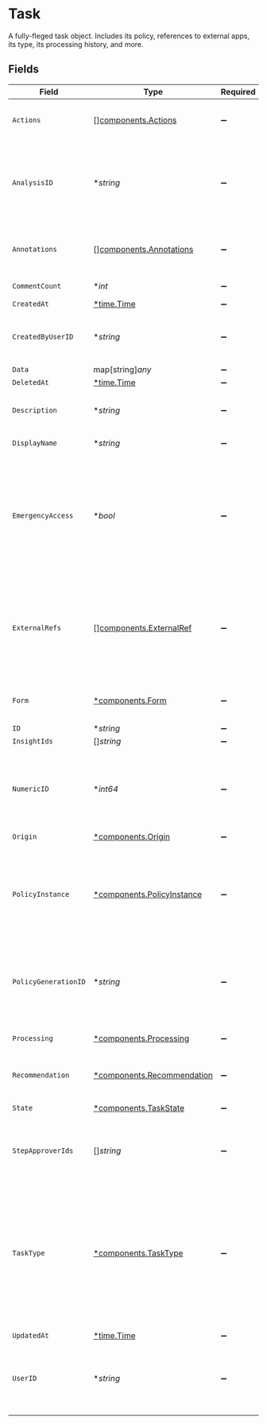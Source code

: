 # Task

A fully-fleged task object. Includes its policy, references to external apps, its type, its processing history, and more.


## Fields

| Field                                                                                                                                                                                                                                              | Type                                                                                                                                                                                                                                               | Required                                                                                                                                                                                                                                           | Description                                                                                                                                                                                                                                        |
| -------------------------------------------------------------------------------------------------------------------------------------------------------------------------------------------------------------------------------------------------- | -------------------------------------------------------------------------------------------------------------------------------------------------------------------------------------------------------------------------------------------------- | -------------------------------------------------------------------------------------------------------------------------------------------------------------------------------------------------------------------------------------------------- | -------------------------------------------------------------------------------------------------------------------------------------------------------------------------------------------------------------------------------------------------- |
| `Actions`                                                                                                                                                                                                                                          | [][components.Actions](../../models/components/actions.md)                                                                                                                                                                                         | :heavy_minus_sign:                                                                                                                                                                                                                                 | The actions that can be performed on the task by the current user.                                                                                                                                                                                 |
| `AnalysisID`                                                                                                                                                                                                                                       | **string*                                                                                                                                                                                                                                          | :heavy_minus_sign:                                                                                                                                                                                                                                 | The ID of the analysis object associated with this task created by an analysis workflow if the analysis feature is enabled for your tenant.                                                                                                        |
| `Annotations`                                                                                                                                                                                                                                      | [][components.Annotations](../../models/components/annotations.md)                                                                                                                                                                                 | :heavy_minus_sign:                                                                                                                                                                                                                                 | An array of `google.protobuf.Any` annotations with various base64-encoded data.                                                                                                                                                                    |
| `CommentCount`                                                                                                                                                                                                                                     | **int*                                                                                                                                                                                                                                             | :heavy_minus_sign:                                                                                                                                                                                                                                 | The count of comments.                                                                                                                                                                                                                             |
| `CreatedAt`                                                                                                                                                                                                                                        | [*time.Time](https://pkg.go.dev/time#Time)                                                                                                                                                                                                         | :heavy_minus_sign:                                                                                                                                                                                                                                 | N/A                                                                                                                                                                                                                                                |
| `CreatedByUserID`                                                                                                                                                                                                                                  | **string*                                                                                                                                                                                                                                          | :heavy_minus_sign:                                                                                                                                                                                                                                 | The ID of the user that is the creator of this task. This may not always match the userId field.                                                                                                                                                   |
| `Data`                                                                                                                                                                                                                                             | map[string]*any*                                                                                                                                                                                                                                   | :heavy_minus_sign:                                                                                                                                                                                                                                 | N/A                                                                                                                                                                                                                                                |
| `DeletedAt`                                                                                                                                                                                                                                        | [*time.Time](https://pkg.go.dev/time#Time)                                                                                                                                                                                                         | :heavy_minus_sign:                                                                                                                                                                                                                                 | N/A                                                                                                                                                                                                                                                |
| `Description`                                                                                                                                                                                                                                      | **string*                                                                                                                                                                                                                                          | :heavy_minus_sign:                                                                                                                                                                                                                                 | The description of the task. This is also known as justification.                                                                                                                                                                                  |
| `DisplayName`                                                                                                                                                                                                                                      | **string*                                                                                                                                                                                                                                          | :heavy_minus_sign:                                                                                                                                                                                                                                 | The display name of the task.                                                                                                                                                                                                                      |
| `EmergencyAccess`                                                                                                                                                                                                                                  | **bool*                                                                                                                                                                                                                                            | :heavy_minus_sign:                                                                                                                                                                                                                                 | A field indicating whether this task was created using an emergency access flow, or escalated to emergency access. On task creation, it will also use the app entitlement's emergency policy when possible.                                        |
| `ExternalRefs`                                                                                                                                                                                                                                     | [][components.ExternalRef](../../models/components/externalref.md)                                                                                                                                                                                 | :heavy_minus_sign:                                                                                                                                                                                                                                 | An array of external references to the task. Historically that has been items like Jira task IDs. This is currently unused, but may come back in the future for integrations.                                                                      |
| `Form`                                                                                                                                                                                                                                             | [*components.Form](../../models/components/form.md)                                                                                                                                                                                                | :heavy_minus_sign:                                                                                                                                                                                                                                 | A form is a collection of fields to be filled out by a user                                                                                                                                                                                        |
| `ID`                                                                                                                                                                                                                                               | **string*                                                                                                                                                                                                                                          | :heavy_minus_sign:                                                                                                                                                                                                                                 | The ID of the task.                                                                                                                                                                                                                                |
| `InsightIds`                                                                                                                                                                                                                                       | []*string*                                                                                                                                                                                                                                         | :heavy_minus_sign:                                                                                                                                                                                                                                 | The insightIds field.                                                                                                                                                                                                                              |
| `NumericID`                                                                                                                                                                                                                                        | **int64*                                                                                                                                                                                                                                           | :heavy_minus_sign:                                                                                                                                                                                                                                 | A human-usable numeric ID of a task which can be included in place of the fully qualified task id in path parmeters (but not search queries).                                                                                                      |
| `Origin`                                                                                                                                                                                                                                           | [*components.Origin](../../models/components/origin.md)                                                                                                                                                                                            | :heavy_minus_sign:                                                                                                                                                                                                                                 | The origin field.                                                                                                                                                                                                                                  |
| `PolicyInstance`                                                                                                                                                                                                                                   | [*components.PolicyInstance](../../models/components/policyinstance.md)                                                                                                                                                                            | :heavy_minus_sign:                                                                                                                                                                                                                                 | A policy instance is an object that contains a reference to the policy it was created from, the currently executing step, the next steps, and the history of previously completed steps.                                                           |
| `PolicyGenerationID`                                                                                                                                                                                                                               | **string*                                                                                                                                                                                                                                          | :heavy_minus_sign:                                                                                                                                                                                                                                 | The policy generation id refers to the current policy's generation ID. This is changed when the policy is changed on a task.                                                                                                                       |
| `Processing`                                                                                                                                                                                                                                       | [*components.Processing](../../models/components/processing.md)                                                                                                                                                                                    | :heavy_minus_sign:                                                                                                                                                                                                                                 | The processing state of a task as defined by the `processing_enum`                                                                                                                                                                                 |
| `Recommendation`                                                                                                                                                                                                                                   | [*components.Recommendation](../../models/components/recommendation.md)                                                                                                                                                                            | :heavy_minus_sign:                                                                                                                                                                                                                                 | The recommendation field.                                                                                                                                                                                                                          |
| `State`                                                                                                                                                                                                                                            | [*components.TaskState](../../models/components/taskstate.md)                                                                                                                                                                                      | :heavy_minus_sign:                                                                                                                                                                                                                                 | The current state of the task as defined by the `state_enum`                                                                                                                                                                                       |
| `StepApproverIds`                                                                                                                                                                                                                                  | []*string*                                                                                                                                                                                                                                         | :heavy_minus_sign:                                                                                                                                                                                                                                 | An array of IDs belonging to Identity Users that are allowed to review this step in a task.                                                                                                                                                        |
| `TaskType`                                                                                                                                                                                                                                         | [*components.TaskType](../../models/components/tasktype.md)                                                                                                                                                                                        | :heavy_minus_sign:                                                                                                                                                                                                                                 | Task Type provides configuration for the type of task: certify, grant, or revoke<br/><br/>This message contains a oneof named task_type. Only a single field of the following list may be set at a time:<br/>  - grant<br/>  - revoke<br/>  - certify<br/>  - offboarding<br/> |
| `UpdatedAt`                                                                                                                                                                                                                                        | [*time.Time](https://pkg.go.dev/time#Time)                                                                                                                                                                                                         | :heavy_minus_sign:                                                                                                                                                                                                                                 | N/A                                                                                                                                                                                                                                                |
| `UserID`                                                                                                                                                                                                                                           | **string*                                                                                                                                                                                                                                          | :heavy_minus_sign:                                                                                                                                                                                                                                 | The ID of the user that is the target of this task. This may be empty if we're targeting a specific app user that has no known identity user.                                                                                                      |